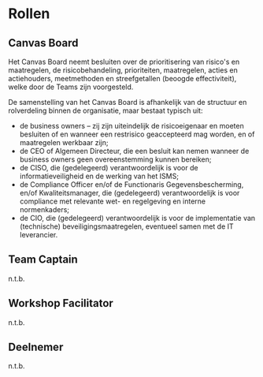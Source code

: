 # Rollen

## Canvas Board

Het Canvas Board neemt besluiten over de prioritisering van risico's en maatregelen, de risicobehandeling, prioriteiten, maatregelen, acties en actiehouders, meetmethoden en streefgetallen (beoogde effectiviteit), welke door de Teams zijn voorgesteld.

De samenstelling van het Canvas Board is afhankelijk van de structuur en rolverdeling binnen de organisatie, maar bestaat typisch uit:

* de business owners – zij zijn uiteindelijk de risicoeigenaar en moeten besluiten of en wanneer een restrisico geaccepteerd mag worden, en of maatregelen werkbaar zijn;
* de CEO of Algemeen Directeur, die een besluit kan nemen wanneer de business owners geen overeenstemming kunnen bereiken;
* de CISO, die (gedelegeerd) verantwoordelijk is voor de informatieveiligheid en de werking van het ISMS;
* de Compliance Officer en/of de Functionaris Gegevensbescherming, en/of Kwaliteitsmanager, die (gedelegeerd) verantwoordelijk is voor compliance met relevante wet- en regelgeving en interne normenkaders;
* de CIO, die (gedelegeerd) verantwoordelijk is voor de implementatie van (technische) beveiligingsmaatregelen, eventueel samen met de IT leverancier.

## Team Captain

n.t.b.

## Workshop Facilitator

n.t.b.

## Deelnemer

n.t.b.
